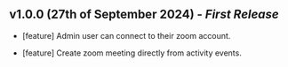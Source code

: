 ## **v1.0.0 (27th of September 2024)** - *First Release*

*  [feature] Admin user can connect to their zoom account.

* [feature] Create zoom meeting directly from activity events.

